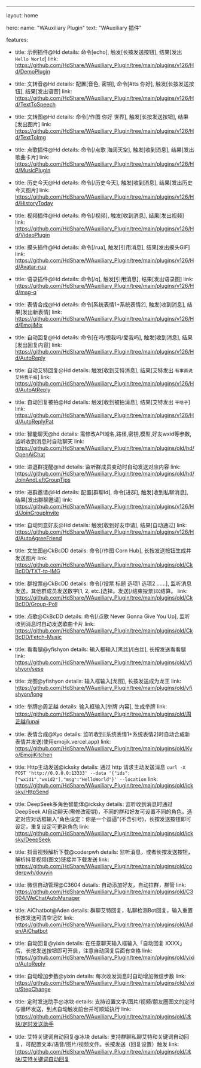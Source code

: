 ---
layout: home

hero:
  name: "WAuxiliary Plugin"
  text: "WAuxiliary 插件"

features:
  - title: 示例插件@Hd
    details: 命令[echo], 触发[长按发送按钮], 结果[发出 `Hello World`]
    link: https://github.com/HdShare/WAuxiliary_Plugin/tree/main/plugins/v126/Hd/DemoPlugin

  - title: 文转音@Hd
    details: 配置[音色, 密钥], 命令[#tts 你好], 触发[长按发送按钮], 结果[发出语音]
    link: https://github.com/HdShare/WAuxiliary_Plugin/tree/main/plugins/v126/Hd/TextToSpeech

  - title: 文转图@Hd
    details: 命令[/作图 你好 世界], 触发[长按发送按钮], 结果[发出图片]
    link: https://github.com/HdShare/WAuxiliary_Plugin/tree/main/plugins/v126/Hd/TextToImg

  - title: 点歌插件@Hd
    details: 命令[/点歌 海阔天空], 触发[收到消息], 结果[发出歌曲卡片]
    link: https://github.com/HdShare/WAuxiliary_Plugin/tree/main/plugins/v126/Hd/MusicPlugin

  - title: 历史今天@Hd
    details: 命令[/历史今天], 触发[收到消息], 结果[发出历史今天图片]
    link: https://github.com/HdShare/WAuxiliary_Plugin/tree/main/plugins/v126/Hd/HistoryToday

  - title: 视频插件@Hd
    details: 命令[/视频], 触发[收到消息], 结果[发出视频]
    link: https://github.com/HdShare/WAuxiliary_Plugin/tree/main/plugins/v126/Hd/VideoPlugin

  - title: 摸头插件@Hd
    details: 命令[/rua], 触发[引用消息], 结果[发出摸头GIF]
    link: https://github.com/HdShare/WAuxiliary_Plugin/tree/main/plugins/v126/Hd/Avatar-rua

  - title: 语录插件@Hd
    details: 命令[/q], 触发[引用消息], 结果[发出语录图]
    link: https://github.com/HdShare/WAuxiliary_Plugin/tree/main/plugins/v126/Hd/msg-q

  - title: 表情合成@Hd
    details: 命令[系统表情1+系统表情2], 触发[收到消息], 结果[发出新表情]
    link: https://github.com/HdShare/WAuxiliary_Plugin/tree/main/plugins/v126/Hd/EmojiMix

  - title: 自动回复@Hd
    details: 命令[在吗/想我吗/爱我吗], 触发[收到消息], 结果[发出回复内容]
    link: https://github.com/HdShare/WAuxiliary_Plugin/tree/main/plugins/v126/Hd/AutoReply

  - title: 自动艾特回复@Hd
    details: 触发[收到艾特消息], 结果[艾特发出 `有事直说 艾特我干嘛`]
    link: https://github.com/HdShare/WAuxiliary_Plugin/tree/main/plugins/v126/Hd/AutoAtReply

  - title: 自动回复被拍@Hd
    details: 触发[收到被拍消息], 结果[艾特发出 `干啥子`]
    link: https://github.com/HdShare/WAuxiliary_Plugin/tree/main/plugins/v126/Hd/AutoReplyPat

  - title: 智能聊天@hd
    details: 需修改API域名,路径,密钥,模型,好友wxid等参数, 监听收到消息时自动聊天
    link: https://github.com/HdShare/WAuxiliary_Plugin/tree/main/plugins/old/hd/OpenAiChat

  - title: 进退群提醒@hd
    details: 监听群成员变动时自动发送对应内容
    link: https://github.com/HdShare/WAuxiliary_Plugin/tree/main/plugins/old/hd/JoinAndLeftGroupTips

  - title: 进群邀请@Hd
    details: 配置[群聊Id], 命令[进群], 触发[收到私聊消息], 结果[发出群聊邀请]
    link: https://github.com/HdShare/WAuxiliary_Plugin/tree/main/plugins/v126/Hd/JoinGroupInvite

  - title: 自动同意好友@Hd
    details: 触发[收到好友申请], 结果[自动通过]
    link: https://github.com/HdShare/WAuxiliary_Plugin/tree/main/plugins/v126/Hd/AutoAgreeFriend

  - title: 文生图@CkBcDD
    details: 命令[/作图 Corn Hub], 长按发送按钮生成并发送图片
    link: https://github.com/HdShare/WAuxiliary_Plugin/tree/main/plugins/old/CkBcDD/TXT-to-IMG

  - title: 群投票@CkBcDD
    details: 命令[/投票 标题 选项1 选项2 ……], 监听消息发送，其他群成员发送数字[1, 2, etc.]选择。发送[/结束投票]以结算。
    link: https://github.com/HdShare/WAuxiliary_Plugin/tree/main/plugins/old/CkBcDD/Group-Poll

  - title: 点歌@CkBcDD
    details: 命令[/点歌 Never Gonna Give You Up], 监听收到消息时自动发送歌曲卡片
    link: https://github.com/HdShare/WAuxiliary_Plugin/tree/main/plugins/old/CkBcDD/Fetch-Music

  - title: 看看腿@yfishyon
    details: 输入框输入[黑丝]/[白丝], 长按发送看看腿
    link: https://github.com/HdShare/WAuxiliary_Plugin/tree/main/plugins/old/yfishyon/sese

  - title: 龙图@yfishyon
    details: 输入框输入[龙图], 长按发送成为龙王
    link: https://github.com/HdShare/WAuxiliary_Plugin/tree/main/plugins/old/yfishyon/long

  - title: 举牌@周芷越
    details: 输入框输入[举牌 内容], 生成举牌
    link: https://github.com/HdShare/WAuxiliary_Plugin/tree/main/plugins/old/周芷越/jupai

  - title: 表情合成@Kyo
    details: 监听收到[系统表情1+系统表情2]时自动合成新表情并发送(使用emojik.vercel.app)
    link: https://github.com/HdShare/WAuxiliary_Plugin/tree/main/plugins/old/Kyo/EmojiKitchen

  - title: Http主动发送@icksky
    details: 通过 http 请求主动发送消息 `curl -X POST 'http://0.0.0.0:13333' --data '{"ids":["wxid1","wxid2"],"msg":"HelloWorld"}' --location`
    link: https://github.com/HdShare/WAuxiliary_Plugin/tree/main/plugins/old/icksky/HttpSend

  - title: DeepSeek多角色智能体@icksky
    details: 监听收到消息时通过DeepSeek AI自动聊天(需修改密钥)，不同的群和好友可设置不同的角色。选定对应对话框输入“角色设定：你是一个逗逼”(不含引号)，长按发送按钮即可设定，重复设定可更新角色
    link: https://github.com/HdShare/WAuxiliary_Plugin/tree/main/plugins/old/icksky/DeepSeek

  - title: 抖音视频解析下载@coderpwh
    details: 监听消息，或者长按发送按钮，解析抖音视频(图文)链接并下载发送
    link: https://github.com/HdShare/WAuxiliary_Plugin/tree/main/plugins/old/coderpwh/douyin

  - title: 微信自动管理@C3604
    details: 自动添加好友，自动拉群，群管
    link: https://github.com/HdShare/WAuxiliary_Plugin/tree/main/plugins/old/C3604/WeChatAutoManager

  - title: AiChatbot@Aden
    details: 群聊艾特回复，私聊检测Bot回复，输入重置长按发送可清空记忆
    link: https://github.com/HdShare/WAuxiliary_Plugin/tree/main/plugins/old/Aden/AiChatbot

  - title: 自动回复@yixin
    details: 在任意聊天输入框输入「自动回复 XXXX」后，长按发送按钮即可开启，注意自动回复后面有空格
    link: https://github.com/HdShare/WAuxiliary_Plugin/tree/main/plugins/old/yixin/AutoReply

  - title: 自动增加步数@yixin
    details: 每次收发消息时自动增加微信步数
    link: https://github.com/HdShare/WAuxiliary_Plugin/tree/main/plugins/old/yixin/StepChange

  - title: 定时发送助手@冰块
    details: 支持设置文字/图片/视频/朋友圈图文的定时与循环发送，到点自动触发前台并可顺延执行
    link: https://github.com/HdShare/WAuxiliary_Plugin/tree/main/plugins/old/冰块/定时发送助手

  - title: 艾特关键词自动回复@冰块
    details: 支持群聊私聊艾特和关键词自动回复，可配置文本/语音/图片/视频文件。长按发送（回复设置）触发
    link: https://github.com/HdShare/WAuxiliary_Plugin/tree/main/plugins/old/冰块/艾特关键词自动回复
